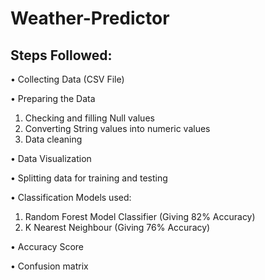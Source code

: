 # Weather-Predictor
## Steps Followed: 
•	Collecting Data (CSV File)

•	Preparing the Data
   1.	Checking and filling Null values
   2.	Converting String values into numeric values
   3.	Data cleaning

•	Data Visualization

•	Splitting data for training and testing

•	Classification Models used:
   1.	Random Forest Model Classifier (Giving 82% Accuracy)
   2.	K Nearest Neighbour (Giving 76% Accuracy)

•	Accuracy Score

•	Confusion matrix 
